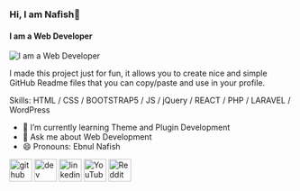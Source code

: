 ### Hi, I am Nafish👋
#### I am a Web Developer
![I am a Web Developer](https://scontent.fdac33-2.fna.fbcdn.net/v/t39.30808-6/p180x540/270230248_621045595830978_5971830335723681491_n.jpg?_nc_cat=107&_nc_rgb565=1&ccb=1-5&_nc_sid=730e14&_nc_ohc=dpzmXexjKnsAX-S0F4D&tn=D5qS9lBAzf2SSkEQ&_nc_ht=scontent.fdac33-2.fna&oh=00_AT-Dbsvj7dzK6GdxfSbteIQ9eBaGs2qN0TzvOMMybeTrDQ&oe=61D27EF8)

I made this project just for fun, it allows you to create nice and simple GitHub Readme files that you can copy/paste and use in your profile.

Skills: HTML / CSS / BOOTSTRAP5 / JS / jQuery / REACT / PHP / LARAVEL / WordPress

- 🌱 I’m currently learning Theme and Plugin Development 
- 💬 Ask me about Web Development 
- 😄 Pronouns: Ebnul Nafish 


[<img src='https://cdn.jsdelivr.net/npm/simple-icons@3.0.1/icons/github.svg' alt='github' height='40'>](https://github.com/https://github.com/EbnulNafish)  [<img src='https://cdn.jsdelivr.net/npm/simple-icons@3.0.1/icons/dev-dot-to.svg' alt='dev' height='40'>](https://dev.to/https://dev.to/)  [<img src='https://cdn.jsdelivr.net/npm/simple-icons@3.0.1/icons/linkedin.svg' alt='linkedin' height='40'>](https://www.linkedin.com/in/https://www.linkedin.com//)  [<img src='https://cdn.jsdelivr.net/npm/simple-icons@3.0.1/icons/youtube.svg' alt='YouTube' height='40'>](https://www.youtube.com/channel/https://www.youtube.com/)  [<img src='https://cdn.jsdelivr.net/npm/simple-icons@3.0.1/icons/reddit.svg' alt='Reddit' height='40'>](https://www.reddit.com/user/https://www.reddit.com/)  

